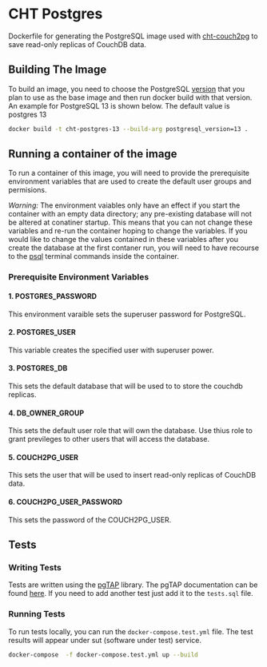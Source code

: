 # CHT Postgres

Dockerfile for generating the PostgreSQL image used with [cht-couch2pg](https://github.com/medic/cht-couch2pg) to save read-only replicas of CouchDB data.

## Building The Image

To build an image, you need to choose the  PostgreSQL [version](https://hub.docker.com/_/postgres) that you plan to use as the base image and then run docker build with that version. An example for PostgreSQL 13 is shown below. The default value is postgres 13

```bash
docker build -t cht-postgres-13 --build-arg postgresql_version=13 .
```

## Running a container of the image

To run a container of this image, you will need to provide the prerequisite environment variables that are used to create the default user groups and permisions.

*Warning:* The environment vaiables only have an effect if you start the container with an empty data directory; any pre-existing database will not be altered at conatiner startup. This means that you can not change these variables and re-run the container hoping to change the variables.  If you would like to change the values contained in these variables after you create the database at the first contaner run, you will need to have recourse to the [psql](https://www.postgresql.org/docs/13/app-psql.html) terminal commands inside the container.

### Prerequisite Environment Variables

#### 1. POSTGRES_PASSWORD

This environment varaible sets the superuser password for PostgreSQL.

#### 2. POSTGRES_USER

This variable creates the specified user with superuser power.

#### 3. POSTGRES_DB

This sets the default database that will be used to to store the couchdb replicas.

#### 4. DB_OWNER_GROUP

This sets the default user role that will own the database. Use thius role to grant previleges to other users that will access the database.

#### 5. COUCH2PG_USER

This sets the user that will be used to insert read-only replicas of CouchDB data.

#### 6. COUCH2PG_USER_PASSWORD

This sets the password of the COUCH2PG_USER.

## Tests

### Writing Tests

Tests are written using the [pgTAP](https://pgtap.org/) library.  The pgTAP documentation can be found [here](https://pgtap.org/). If you need to add another test just add it to the `tests.sql` file.

### Running Tests

To run tests locally, you can run the `docker-compose.test.yml` file. The test results will appear under  sut (software under test) service.

```bash
docker-compose  -f docker-compose.test.yml up --build
```
